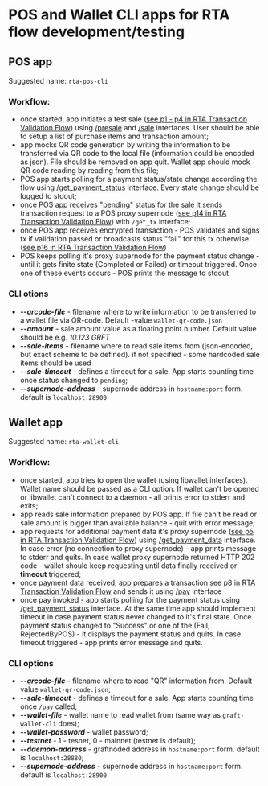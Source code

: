 # POS and Wallet CLI apps for RTA flow development/testing

## POS app
Suggested name: `rta-pos-cli`

### Workflow:
- once started, app initiates a test sale ([see p1 - p4 in RTA Transaction Validation Flow](https://github.com/graft-project/DesignDocuments/blob/master/RFCs/%5BRFC-003-RTVF%5D-RTA-Transaction-Validation-Flow.md)) using [/presale](https://github.com/graft-project/GraftDocuments/blob/master/API/%5BAPI-001-SCA%5D%20Supernode%20RTA%20and%20Cryptonode%20RTA%20APIs.md#presale---supernode-returns-auth-sample-for-given-payment-id) and [/sale](https://github.com/graft-project/GraftDocuments/blob/master/API/%5BAPI-001-SCA%5D%20Supernode%20RTA%20and%20Cryptonode%20RTA%20APIs.md#sale---process-sale) interfaces. User should be able to setup a list of purchase items and transaction amount;  
- app mocks QR code generation by writing the information to be transferred via QR code to the local file (information could be encoded as json). File should be removed on app quit. Wallet app should mock QR code reading by reading from this file;  
- POS app starts polling for a payment status/state change according the flow using [/get_payment_status](https://github.com/graft-project/GraftDocuments/blob/master/API/%5BAPI-001-SCA%5D%20Supernode%20RTA%20and%20Cryptonode%20RTA%20APIs.md#getpaymentstatus---returns-payment-status-for-given-payment-id) interface. Every state change should be logged to stdout;  
- once POS app receives "pending" status for the sale it sends transaction request to a POS proxy supernode ([see p14 in RTA Transaction Validation Flow](https://github.com/graft-project/DesignDocuments/blob/master/RFCs/%5BRFC-003-RTVF%5D-RTA-Transaction-Validation-Flow.md)) with `/get_tx` interface;  
- once POS app receives encrypted transaction - POS validates  and signs tx if validation passed or broadcasts status "fail" for this tx otherwise ([see p16 in RTA Transaction Validation Flow](https://github.com/graft-project/DesignDocuments/blob/master/RFCs/%5BRFC-003-RTVF%5D-RTA-Transaction-Validation-Flow.md))
- POS keeps polling it's proxy supernode for the payment status change - until it gets finite state (Completed or Failed) or timeout triggered. Once one of these events occurs - POS prints the message to stdout

### CLI otions
- _**--qrcode-file**_ - filename where to write information to be transferred to a wallet file via QR-code. Default -value `wallet-qr-code.json`  
- _**--amount**_ - sale amount value as a floating point number. Default value should be e.g. _10.123 GRFT_    
- _**--sale-items**_ - filename where to read sale items from (json-encoded, but exact scheme to be defined). if not specified - some hardcoded sale items should be used
- _**--sale-timeout**_ - defines a timeout for a sale. App starts counting time once status changed to `pending`;  
- _**--supernode-address**_ - supernode address in `hostname:port` form. default is `localhost:28900`

## Wallet app
Suggested name: `rta-wallet-cli`

### Workflow:
- once started, app tries to open the wallet (using libwallet interfaces). Wallet name should be passed as a CLI option. If wallet can't be opened or libwallet can't connect to a daemon - all prints error to stderr and exits;
- app reads sale information prepared by POS app. If file can't be read or sale amount is bigger than available balance - quit with error message;  
- app requests for additional payment data it's proxy supernode ([see p5 in RTA Transaction Validation Flow](https://github.com/graft-project/DesignDocuments/blob/master/RFCs/%5BRFC-003-RTVF%5D-RTA-Transaction-Validation-Flow.md)) using [/get_payment_data](https://github.com/graft-project/GraftDocuments/blob/master/API/%5BAPI-001-SCA%5D%20Supernode%20RTA%20and%20Cryptonode%20RTA%20APIs.md#getpaymentdata---returns-payment-data-for-given-payment-id-and-block-number-and-block-hash) interface. In case error (no connection to proxy supernode) - app prints message to stderr and quits. In case wallet proxy supernode returned HTTP 202 code - wallet should keep requesting until data finally received or **timeout** triggered;
- once payment data received, app prepares a transaction [see p8 in RTA Transaction Validation Flow](https://github.com/graft-project/DesignDocuments/blob/master/RFCs/%5BRFC-003-RTVF%5D-RTA-Transaction-Validation-Flow.md) and sends it using [/pay](https://github.com/graft-project/GraftDocuments/blob/master/API/%5BAPI-001-SCA%5D%20Supernode%20RTA%20and%20Cryptonode%20RTA%20APIs.md#pay---process-payment) interface  
- once pay invoked - app starts polling for the payment status using [/get_payment_status](https://github.com/graft-project/GraftDocuments/blob/master/API/%5BAPI-001-SCA%5D%20Supernode%20RTA%20and%20Cryptonode%20RTA%20APIs.md#getpaymentstatus---returns-payment-status-for-given-payment-id) interface. At the same time app should implement timeout in case payment status never changed to it's final state. Once payment status changed to "Success" or one of the (Fail, RejectedByPOS) - it displays the payment status and quits. In case timeout triggered - app prints error message and quits.


### CLI options
- _**--qrcode-file**_ - filename where to read "QR" information from. Default value `wallet-qr-code.json`;   
- _**--sale-timeout**_ - defines a timeout for a sale. App starts counting time once `/pay` called;    
- _**--wallet-file**_ - wallet name to read wallet from (same way as `graft-wallet-cli` does);  
- _**--wallet-password**_ - wallet password; 
- _**--testnet**_ - 1 - tesnet, 0 - mainnet (testnet is default); 
- _**--daemon-address**_ - graftnoded address in `hostname:port` form. default is `localhost:28880`;  
- _**--supernode-address**_ - supernode address in `hostname:port` form. default is `localhost:28900`
